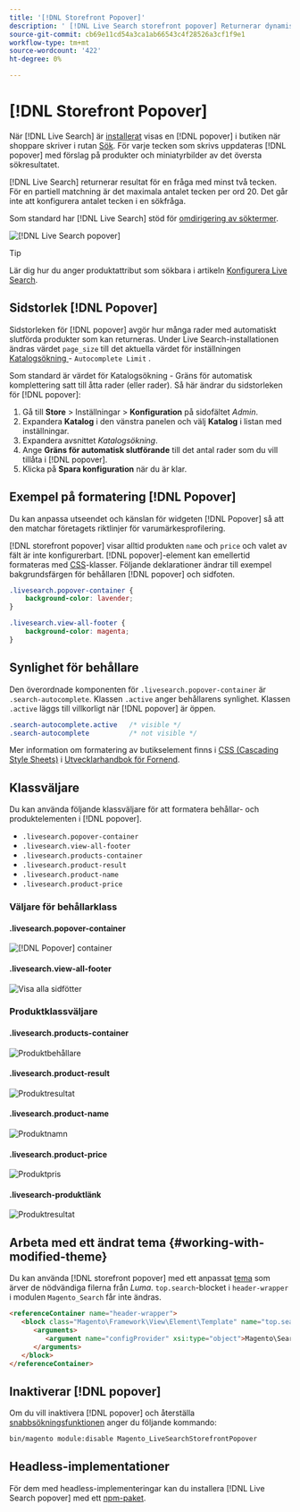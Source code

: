 ```yaml
---
title: '[!DNL Storefront Popover]'
description: ' [!DNL Live Search storefront popover] Returnerar dynamiskt föreslagna produkter och miniatyrbilder.'
source-git-commit: cb69e11cd54a3ca1ab66543c4f28526a3cf1f9e1
workflow-type: tm+mt
source-wordcount: '422'
ht-degree: 0%

---
```


# [!DNL Storefront Popover]

När [!DNL Live Search] är [installerat](install.md) visas en [!DNL popover] i butiken när shoppare skriver i rutan [Sök](https://experienceleague.adobe.com/docs/commerce-admin/catalog/catalog/search/search.html?lang=sv-SE#quick-search). För varje tecken som skrivs uppdateras [!DNL popover] med förslag på produkter och miniatyrbilder av det översta sökresultatet.

[!DNL Live Search] returnerar resultat för en fråga med minst två tecken. För en partiell matchning är det maximala antalet tecken per ord 20. Det går inte att konfigurera antalet tecken i en sökfråga.

Som standard har [!DNL Live Search] stöd för [omdirigering av söktermer](https://experienceleague.adobe.com/docs/commerce-admin/catalog/catalog/search/search-terms.html?lang=sv-SE).

![[!DNL Live Search popover]](assets/storefront-search-as-you-type.png)

>[!TIP]
>
>Lär dig hur du anger produktattribut som sökbara i artikeln [Konfigurera Live Search](workspace.md).

## Sidstorlek [!DNL Popover]

Sidstorleken för [!DNL popover] avgör hur många rader med automatiskt slutförda produkter som kan returneras. Under Live Search-installationen ändras värdet `page_size` till det aktuella värdet för inställningen [ Katalogsökning ](https://experienceleague.adobe.com/docs/commerce-admin/config/catalog/catalog.html?lang=sv-SE) - `Autocomplete Limit` .

Som standard är värdet för Katalogsökning - Gräns för automatisk komplettering satt till åtta rader (eller rader). Så här ändrar du sidstorleken för [!DNL popover]:

1. Gå till **Store** > Inställningar > **Konfiguration** på sidofältet *Admin*.
1. Expandera **Katalog** i den vänstra panelen och välj **Katalog** i listan med inställningar.
1. Expandera avsnittet *Katalogsökning*.
1. Ange **Gräns för automatisk slutförande** till det antal rader som du vill tillåta i [!DNL popover].
1. Klicka på **Spara konfiguration** när du är klar.

## Exempel på formatering [!DNL Popover]

Du kan anpassa utseendet och känslan för widgeten [!DNL Popover] så att den matchar företagets riktlinjer för varumärkesprofilering.

[!DNL storefront popover] visar alltid produkten `name` och `price` och valet av fält är inte konfigurerbart. [!DNL popover]-element kan emellertid formateras med [ CSS](https://developer.adobe.com/commerce/frontend-core/guide/css/)-klasser. Följande deklarationer ändrar till exempel bakgrundsfärgen för behållaren [!DNL popover] och sidfoten.

```css
.livesearch.popover-container {
    background-color: lavender;
}

.livesearch.view-all-footer {
    background-color: magenta;
}
```

## Synlighet för behållare

Den överordnade komponenten för `.livesearch.popover-container` är `.search-autocomplete`.  Klassen `.active` anger behållarens synlighet. Klassen `.active` läggs till villkorligt när [!DNL popover] är öppen.

```css
.search-autocomplete.active   /* visible */
.search-autocomplete          /* not visible */
```

Mer information om formatering av butikselement finns i [CSS (Cascading Style Sheets)](https://developer.adobe.com/commerce/frontend-core/guide/css/) i [Utvecklarhandbok för Fornend](https://developer.adobe.com/commerce/frontend-core/guide/).

## Klassväljare

Du kan använda följande klassväljare för att formatera behållar- och produktelementen i [!DNL popover].

- `.livesearch.popover-container`
- `.livesearch.view-all-footer`
- `.livesearch.products-container`
- `.livesearch.product-result`
- `.livesearch.product-name`
- `.livesearch.product-price`

### Väljare för behållarklass

#### .livesearch.popover-container

![[!DNL Popover] container](assets/livesearch-popover-container.png)

#### .livesearch.view-all-footer

![Visa alla sidfötter](assets/livesearch-view-all-footer.png)

### Produktklassväljare

#### .livesearch.products-container

![Produktbehållare](assets/livesearch-product-container.png)

#### .livesearch.product-result

![Produktresultat](assets/livesearch-product-result.png)

#### .livesearch.product-name

![Produktnamn](assets/livesearch-product-name.png)

#### .livesearch.product-price

![Produktpris](assets/livesearch-product-price.png)

#### .livesearch-produktlänk

![Produktresultat](assets/livesearch-product-link.png)

## Arbeta med ett ändrat tema {#working-with-modified-theme}

Du kan använda [!DNL storefront popover] med ett anpassat [tema](https://developer.adobe.com/commerce/frontend-core/guide/themes/) som ärver de nödvändiga filerna från *Luma*. `top.search`-blocket i `header-wrapper` i modulen `Magento_Search` får inte ändras.

```html
<referenceContainer name="header-wrapper">
   <block class="Magento\Framework\View\Element\Template" name="top.search" as="topSearch" template="Magento_Search::form.mini.phtml">
      <arguments>
         <argument name="configProvider" xsi:type="object">Magento\Search\ViewModel\ConfigProvider</argument>
      </arguments>
   </block>
</referenceContainer>
```

## Inaktiverar [!DNL popover]

Om du vill inaktivera [!DNL popover] och återställa [snabbsökningsfunktionen](https://experienceleague.adobe.com/docs/commerce-admin/catalog/catalog/search/search.html?lang=sv-SE#quick-search) anger du följande kommando:

```bash
bin/magento module:disable Magento_LiveSearchStorefrontPopover
```

## Headless-implementationer

För dem med headless-implementeringar kan du installera [!DNL Live Search popover] med ett [npm-paket](https://www.npmjs.com/package/@magento/ds-livesearch-storefront-utils).
